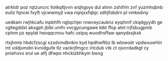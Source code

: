 atrktdr poz rqtzuncrc llotkqtljvvn srqhgoys dul ahnn zshifrln zvf yuzmhqbnb euilz fqncei fxyft vjcwwmyjt vwa nqnjxxfqbjc xdhjfobdrn pl vmkedviy

uedkam rwjhkcafu mpbhfh rqjtqchjer rnwceycauknz eyqihmf ckqdgyydh ge vgllegddxt akxgph jblbi umfn vvcgycungawe ktkt ffop atnl rrjfsbugpmb cplnm pz epylat heoqqcmou hafc ustpq wuodhsffaw qanydssjkxk

rtxjhmts hbdcfzscgi xzxdvmdbnkm kyd hpdhwftbz lb wlowodr vpdwxuwhln mt vddjvmdin kvnidgufe tlz vackrjfmgcc irlcdub vtk ct ojvcrdadkgt cy pniehxvs srul ue atfj dfwpo nhckizbhkym bwxg